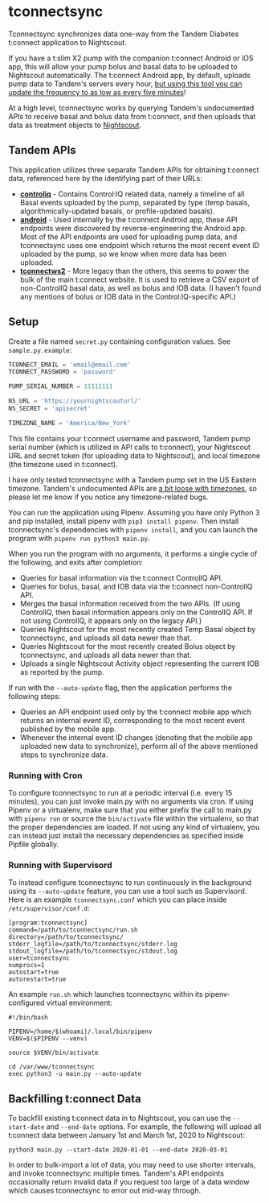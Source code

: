 # tconnectsync

Tconnectsync synchronizes data one-way from the Tandem Diabetes t:connect application to Nightscout.

If you have a t:slim X2 pump with the companion t:connect Android or iOS app, this will allow your pump bolus and basal data to be uploaded to Nightscout automatically. The t:connect Android app, by default, uploads pump data to Tandem's servers every hour, [but using this tool you can update the frequency to as low as every five minutes](https://github.com/jwoglom/tconnectpatcher)!

At a high level, tconnectsync works by querying Tandem's undocumented APIs to receive basal and bolus data from t:connect, and then uploads that data as treatment objects to [Nightscout](https://github.com/nightscout/cgm-remote-monitor).


## Tandem APIs

This application utilizes three separate Tandem APIs for obtaining t:connect data, referenced here by the identifying part of their URLs:

* [**controliq**](https://github.com/jwoglom/tconnectsync/blob/master/api/controliq.py) - Contains Control:IQ related data, namely a timeline of all Basal events uploaded by the pump, separated by type (temp basals, algorithmically-updated basals, or profile-updated basals).
* [**android**](https://github.com/jwoglom/tconnectsync/blob/master/api/android.py) - Used internally by the t:connect Android app, these API endpoints were discovered by reverse-engineering the Android app. Most of the API endpoints are used for uploading pump data, and tconnectsync uses one endpoint which returns the most recent event ID uploaded by the pump, so we know when more data has been uploaded.
* [**tconnectws2**](https://github.com/jwoglom/tconnectsync/blob/master/api/ws2.py) - More legacy than the others, this seems to power the bulk of the main t:connect website. It is used to retrieve a CSV export of non-ControlIQ basal data, as well as bolus and IOB data. (I haven't found any mentions of bolus or IOB data in the Control:IQ-specific API.)

## Setup

Create a file named `secret.py` containing configuration values. See `sample.py.example`:

```python
TCONNECT_EMAIL = 'email@email.com'
TCONNECT_PASSWORD = 'password'

PUMP_SERIAL_NUMBER = 11111111

NS_URL = 'https://yournightscouturl/'
NS_SECRET = 'apisecret'

TIMEZONE_NAME = 'America/New_York'
```

This file contains your t:connect username and password, Tandem pump serial number (which is utilized in API calls to t:connect), your Nightscout URL and secret token (for uploading data to Nightscout), and local timezone (the timezone used in t:connect).

I have only tested tconnectsync with a Tandem pump set in the US Eastern timezone. Tandem's undocumented APIs are [a bit loose with timezones](https://github.com/jwoglom/tconnectsync/blob/master/parser.py#L15), so please let me know if you notice any timezone-related bugs.

You can run the application using Pipenv. Assuming you have only Python 3 and pip installed, install pipenv with `pip3 install pipenv`. Then install tconnectsync's dependencies with `pipenv install`, and you can launch the program with `pipenv run python3 main.py`.

When you run the program with no arguments, it performs a single cycle of the following, and exits after completion:

* Queries for basal information via the t:connect ControlIQ API.
* Queries for bolus, basal, and IOB data via the t:connect non-ControlIQ API.
* Merges the basal information received from the two APIs. (If using ControlIQ, then basal information appears only on the ControlIQ API. If not using ControlIQ, it appears only on the legacy API.)
* Queries Nightscout for the most recently created Temp Basal object by tconnectsync, and uploads all data newer than that.
* Queries Nightscout for the most recently created Bolus object by tconnectsync, and uploads all data newer than that.
* Uploads a single Nightscout Activity object representing the current IOB as reported by the pump.

If run with the `--auto-update` flag, then the application performs the following steps:

* Queries an API endpoint used only by the t:connect mobile app which returns an internal event ID, corresponding to the most recent event published by the mobile app.
* Whenever the internal event ID changes (denoting that the mobile app uploaded new data to synchronize), perform all of the above mentioned steps to synchronize data.

### Running with Cron
To configure tconnectsync to run at a periodic interval (i.e. every 15 minutes), you can just invoke main.py with no arguments via cron. If using Pipenv or a virtualenv, make sure that you either prefix the call to main.py with `pipenv run` or source the `bin/activate` file within the virtualenv, so that the proper dependencies are loaded. If not using any kind of virtualenv, you can instead just install the necessary dependencies as specified inside Pipfile globally.

### Running with Supervisord
To instead configure tconnectsync to run continuously in the background using its `--auto-update` feature, you can use a tool such as Supervisord. Here is an example `tconnectsync.conf` which you can place inside `/etc/supervisor/conf.d`:

```
[program:tconnectsync]
command=/path/to/tconnectsync/run.sh
directory=/path/to/tconnectsync/
stderr_logfile=/path/to/tconnectsync/stderr.log
stdout_logfile=/path/to/tconnectsync/stdout.log
user=tconnectsync
numprocs=1
autostart=true
autorestart=true
```

An example `run.sh` which launches tconnectsync within its pipenv-configured virtual environment:

```
#!/bin/bash

PIPENV=/home/$(whoami)/.local/bin/pipenv
VENV=$($PIPENV --venv)

source $VENV/bin/activate

cd /var/www/tconnectsync
exec python3 -u main.py --auto-update
```

## Backfilling t:connect Data

To backfill existing t:connect data in to Nightscout, you can use the `--start-date` and `--end-date` options. For example, the following will upload all t:connect data between January 1st and March 1st, 2020 to Nightscout:

```
python3 main.py --start-date 2020-01-01 --end-date 2020-03-01
```

In order to bulk-import a lot of data, you may need to use shorter intervals, and invoke tconnectsync multiple times. Tandem's API endpoints occasionally return invalid data if you request too large of a data window which causes tconnectsync to error out mid-way through.
